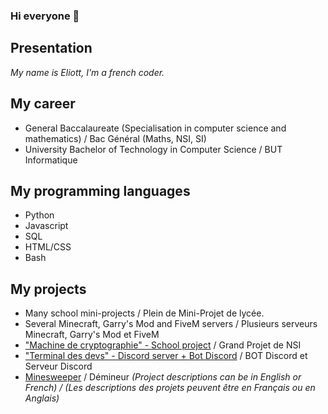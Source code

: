 ### Hi everyone 👋

## Presentation

*My name is Eliott, I'm a french coder.*

## My career

- General Baccalaureate (Specialisation in computer science and mathematics) / Bac Général (Maths, NSI, SI)
- University Bachelor of Technology in Computer Science / BUT Informatique

## My programming languages

- Python
- Javascript
- SQL
- HTML/CSS
- Bash

## My projects

- Many school mini-projects / Plein de Mini-Projet de lycée.
- Several Minecraft, Garry's Mod and FiveM servers / Plusieurs serveurs Minecraft, Garry's Mod et FiveM
- ["Machine de cryptographie" - School project](https://github.com/Eliott-B/Grand-Projet-Cryptographie) / Grand Projet de NSI
- ["Terminal des devs" - Discord server + Bot Discord](https://discord.gg/eufdGDkQq5) / BOT Discord et Serveur Discord
- [Minesweeper](https://github.com/Chakib-Eliott/demineur) / Démineur
*(Project descriptions can be in English or French) / (Les descriptions des projets peuvent être en Français ou en Anglais)*
